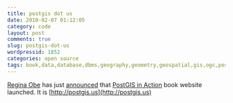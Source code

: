 ```yaml
---
title: postgis dot us
date: 2010-02-07 01:12:05
category: code
layout: post
comments: true
slug: postgis-dot-us
wordpressid: 1852
categories: open source
tags: book,data,database,dbms,geography,geometry,geospatial,gis,ogc,postgis,postgis in action,programming,project,Regina Obe,spatial,website
---
```


[Regina Obe](http://www.bostongis.com/blog/index.php?/authors/1-Regina-Obe) has just [announced](http://www.bostongis.com/blog/index.php?/archives/155-PostGIS-1.5.0-out,-PLR-on-Windows,-and-PostGIS-In-Action-book-site-launched.html) that [PostGIS in Action](http://www.manning.com/obe/) book website launched. It is [http://postgis.us](http://postgis.us)
